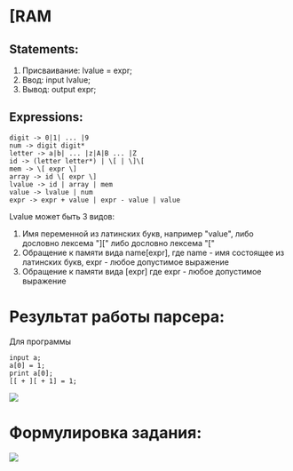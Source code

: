 # [RAM

## Statements:
1) Присваивание: lvalue = expr;
2) Ввод: input lvalue;
3) Вывод: output expr;

## Expressions:
```EBNF
digit -> 0|1| ... |9
num -> digit digit*
letter -> a|b| ... |z|A|B ... |Z
id -> (letter letter*) | \[ | \]\[
mem -> \[ expr \]
array -> id \[ expr \]
lvalue -> id | array | mem
value -> lvalue | num
expr -> expr + value | expr - value | value
```

Lvalue может быть 3 видов:
1) Имя переменной из латинских букв, например "value", либо дословно лексема "][" либо дословно лексема "["
2) Обращение к памяти вида name[expr], где name - имя состоящее из латинских букв, expr - любое допустимое выражение
3) Обращение к памяти вида [expr] где expr - любое допустимое выражение


# Результат работы парсера:

Для программы

```
input a;
a[0] = 1;
print a[0];
[[ + ][ + 1] = 1;
```

<image src="img/graph.png">

# Формулировка задания:

<image src="img/task.png">

